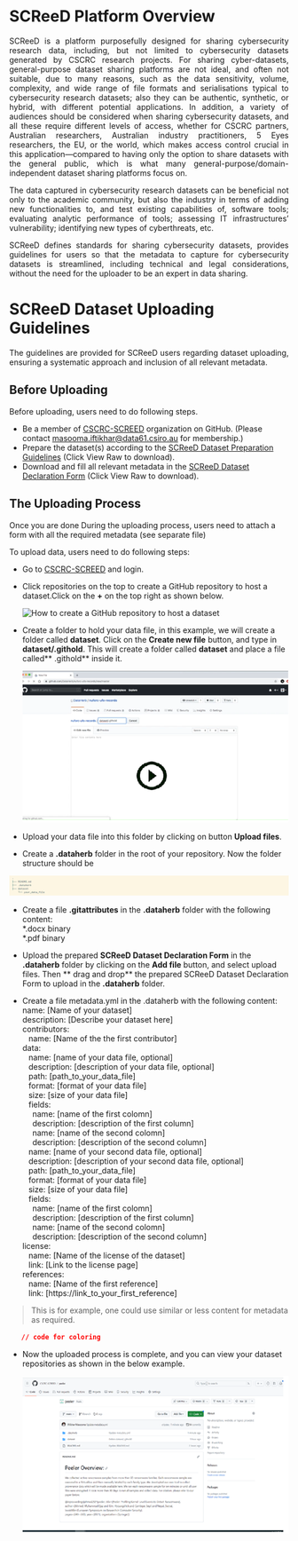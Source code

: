 # SCReeD Platform Overview 

<p align="justify">
SCReeD is a platform purposefully designed for sharing cybersecurity research data, including, but not limited to cybersecurity datasets generated by CSCRC research projects. For sharing cyber-datasets, general-purpose dataset sharing platforms are not ideal, and often not suitable, due to many reasons, such as the data sensitivity, volume, complexity, and wide range of file formats and serialisations typical to cybersecurity research datasets; also they can be authentic, synthetic, or hybrid, with different potential applications. In addition, a variety of audiences should be considered when sharing cybersecurity datasets, and all these require different levels of access, whether for CSCRC partners, Australian researchers, Australian industry practitioners, 5 Eyes researchers, the EU, or the world, which makes access control crucial in this application—compared to having only the option to share datasets with the general public, which is what many general-purpose/domain-independent dataset sharing platforms focus on.
</p>

<p align="justify">
The data captured in cybersecurity research datasets can be beneficial not only to the academic community, but also the industry in terms of adding new functionalities to, and test existing capabilities of, software tools; evaluating analytic performance of tools; assessing IT infrastructures’ vulnerability; identifying new types of cyberthreats, etc.
</p>

<p align="justify">
SCReeD defines standards for sharing cybersecurity datasets, provides guidelines for users so that the metadata to capture for cybersecurity datasets is streamlined, including technical and legal considerations, without the need for the uploader to be an expert in data sharing.
</p>

# SCReeD Dataset Uploading Guidelines  
<p align="justify">
The guidelines are provided for SCReeD users regarding dataset uploading, ensuring a systematic approach and inclusion of all relevant metadata. 
</p>

## Before Uploading
Before uploading, users need to do following steps.

* Be a member of [CSCRC-SCREED](https://github.com/CSCRC-SCREED) organization on GitHub. (Please contact masooma.iftikhar@data61.csiro.au for membership.)
* Prepare the dataset(s) according to the [SCReeD Dataset Preparation Guidelines](https://github.com/CSCRC-SCREED/cscrc-screed.github.io/blob/main/assets/docs/SCReeD%20Dataset%20Preparation%20Guidelines.docx) (Click View Raw to download).
* Download and fill all relevant metadata in the [SCReeD Dataset Declaration Form](https://github.com/CSCRC-SCREED/cscrc-screed.github.io/blob/main/assets/docs/SCReeD%20Dataset%20Declaration%20Form.docx) (Click View Raw to download).

## The Uploading Process
Once you are done During the uploading process, users need to attach a form with all the required metadata (see separate file)

To upload data, users need to do following steps:
* Go to [CSCRC-SCREED](https://github.com/CSCRC-SCREED) and login.
* Click repositories on the top to create a GitHub repository to host a dataset.Click on the **+** on the top right as shown below.

  ![How to create a GitHub repository to host a dataset](https://dataherb.github.io/assets/videos/dataherb-demo-ufo-create-new-repo.gif)
  
* Create a folder to hold your data file, in this example, we will create a folder called **dataset**. Click on the **Create new file** button, and type in **dataset/.githold**. This will create a folder called **dataset** and place a file called** .githold** inside it.

  [![How to upload data file](/assets/videos/video-preview.png)](https://dataherb.github.io/assets/videos/dataherb-demo-ufo-upload-datafile-1.mp4)

* Upload your data file into this folder by clicking on button **Upload files**.
*	Create a **.dataherb** folder in the root of your repository. Now the folder structure should be
  
   ![.dataherb folder structure](/assets/imgs/dataherb.png)
 	
*	Create a file **.gitattributes** in the **.dataherb** folder with the following content:\
  *.docx    binary\
  *.pdf     binary
 	
*	Upload the prepared **SCReeD Dataset Declaration Form** in the **.dataherb** folder by clicking on the **Add file** button, and select upload files. Then ** drag and drop** the prepared SCReeD Dataset Declaration Form to upload in the **.dataherb** folder.
*	Create a file metadata.yml in the .dataherb with the following content:\
  name: [Name of your dataset]\
  description: [Describe your dataset here]\
  contributors:\
    &ensp; name: [Name of the the first contributor]\
  data:\
    &ensp; name: [name of your data file, optional]\
    &ensp; description: [description of your data file, optional]\
    &ensp;  path: [path_to_your_data_file]\
    &ensp;  format: [format of your data file]\
    &ensp;  size: [size of your data file]\
    &ensp;  fields:\
      &emsp; name: [name of the first colomn]\
      &emsp; description: [description of the first column]\
      &emsp; name: [name of the second colomn]\
      &emsp; description: [description of the second column]\
    &ensp; name: [name of your second data file, optional]\
    &ensp; description: [description of your second data file, optional]\
    &ensp; path: [path_to_your_data_file]\
    &ensp; format: [format of your data file]\
    &ensp; size: [size of your data file]\
    &ensp; fields:\
      &emsp; name: [name of the first colomn]\
      &emsp; description: [description of the first column]\
      &emsp; name: [name of the second colomn]\
      &emsp; description: [description of the second column]\
  license:\
    &ensp; name: [Name of the license of the dataset]\
    &ensp; link: [Link to the license page]\
  references:\
    &ensp; name: [Name of the first reference]\
    &ensp; link: [https://link_to_your_first_reference]
 	
> This is for example, one could use similar or less content for metadata as required.

```css
   // code for coloring
```

* Now the uploaded process is complete, and you can view your dataset repositories as shown in the below example.

  ![Example Repo](/assets/imgs/example.png)










